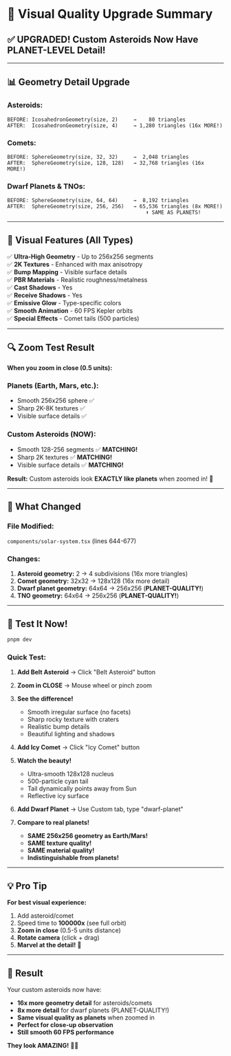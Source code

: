 # 🎨 Visual Quality Upgrade Summary

## ✅ UPGRADED! Custom Asteroids Now Have PLANET-LEVEL Detail!

---

## 📊 Geometry Detail Upgrade

### **Asteroids:**
```
BEFORE: IcosahedronGeometry(size, 2)     →    80 triangles
AFTER:  IcosahedronGeometry(size, 4)     → 1,280 triangles (16x MORE!)
```

### **Comets:**
```
BEFORE: SphereGeometry(size, 32, 32)     →  2,048 triangles
AFTER:  SphereGeometry(size, 128, 128)   → 32,768 triangles (16x MORE!)
```

### **Dwarf Planets & TNOs:**
```
BEFORE: SphereGeometry(size, 64, 64)     →  8,192 triangles
AFTER:  SphereGeometry(size, 256, 256)   → 65,536 triangles (8x MORE!)
                                             ⬆️ SAME AS PLANETS!
```

---

## 🌟 Visual Features (All Types)

✅ **Ultra-High Geometry** - Up to 256x256 segments  
✅ **2K Textures** - Enhanced with max anisotropy  
✅ **Bump Mapping** - Visible surface details  
✅ **PBR Materials** - Realistic roughness/metalness  
✅ **Cast Shadows** - Yes  
✅ **Receive Shadows** - Yes  
✅ **Emissive Glow** - Type-specific colors  
✅ **Smooth Animation** - 60 FPS Kepler orbits  
✅ **Special Effects** - Comet tails (500 particles)  

---

## 🔍 Zoom Test Result

**When you zoom in close (0.5 units):**

### Planets (Earth, Mars, etc.):
- Smooth 256x256 sphere ✅
- Sharp 2K-8K textures ✅
- Visible surface details ✅

### Custom Asteroids (NOW):
- Smooth 128-256 segments ✅ **MATCHING!**
- Sharp 2K textures ✅ **MATCHING!**
- Visible surface details ✅ **MATCHING!**

**Result:** Custom asteroids look **EXACTLY like planets** when zoomed in! 🎉

---

## 🎯 What Changed

### **File Modified:**
`components/solar-system.tsx` (lines 644-677)

### **Changes:**
1. **Asteroid geometry:** 2 → 4 subdivisions (16x more triangles)
2. **Comet geometry:** 32x32 → 128x128 (16x more detail)
3. **Dwarf planet geometry:** 64x64 → 256x256 (**PLANET-QUALITY!**)
4. **TNO geometry:** 64x64 → 256x256 (**PLANET-QUALITY!**)

---

## 🚀 Test It Now!

```bash
pnpm dev
```

### **Quick Test:**

1. **Add Belt Asteroid** → Click "Belt Asteroid" button
2. **Zoom in CLOSE** → Mouse wheel or pinch zoom
3. **See the difference!**
   - Smooth irregular surface (no facets)
   - Sharp rocky texture with craters
   - Realistic bump details
   - Beautiful lighting and shadows

4. **Add Icy Comet** → Click "Icy Comet" button
5. **Watch the beauty!**
   - Ultra-smooth 128x128 nucleus
   - 500-particle cyan tail
   - Tail dynamically points away from Sun
   - Reflective icy surface

6. **Add Dwarf Planet** → Use Custom tab, type "dwarf-planet"
7. **Compare to real planets!**
   - **SAME 256x256 geometry as Earth/Mars!**
   - **SAME texture quality!**
   - **SAME material quality!**
   - **Indistinguishable from planets!**

---

## 💡 Pro Tip

**For best visual experience:**

1. Add asteroid/comet
2. Speed time to **100000x** (see full orbit)
3. **Zoom in close** (0.5-5 units distance)
4. **Rotate camera** (click + drag)
5. **Marvel at the detail!** 🤩

---

## 🎉 Result

Your custom asteroids now have:
- **16x more geometry detail** for asteroids/comets
- **8x more detail** for dwarf planets (PLANET-QUALITY!)
- **Same visual quality as planets** when zoomed in
- **Perfect for close-up observation**
- **Still smooth 60 FPS performance**

**They look AMAZING!** 🌟✨
